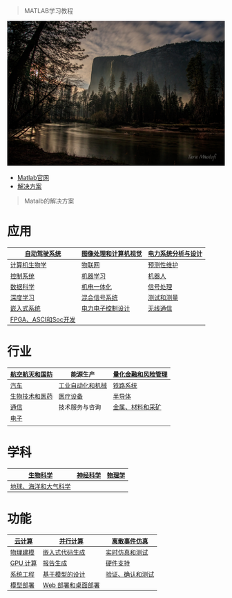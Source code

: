 > MATLAB学习教程

![](Imge/CH000/Banner.jpg)

* [Matlab官网](https://ww2.mathworks.cn/products/matlab.html)
* [解决方案](https://ww2.mathworks.cn/solutions.html?s_tid=gn_sol)

> Matalb的解决方案

# **应用**

| [自动驾驶系统](https://ww2.mathworks.cn/solutions/automated-driving.html) | [图像处理和计算机视觉](https://ww2.mathworks.cn/solutions/image-video-processing.html) | [电力系统分析与设计](https://ww2.mathworks.cn/solutions/power-system-analysis-and-design.html) |
| ------------------------------------------------------------ | ------------------------------------------------------------ | ------------------------------------------------------------ |
| [计算机生物学](https://ww2.mathworks.cn/solutions/computational-biology.html) | [物联网](https://ww2.mathworks.cn/solutions/internet-of-things.html) | [预测性维护](https://ww2.mathworks.cn/solutions/predictive-maintenance.html) |
| [控制系统](https://ww2.mathworks.cn/solutions/control-systems.html) | [机器学习](https://ww2.mathworks.cn/solutions/machine-learning.html) | [机器人](https://ww2.mathworks.cn/solutions/robotics.html)   |
| [数据科学](https://ww2.mathworks.cn/solutions/data-science.html) | [机电一体化](https://ww2.mathworks.cn/solutions/mechatronics.html) | [信号处理](https://ww2.mathworks.cn/solutions/signal-processing.html) |
| [深度学习](https://ww2.mathworks.cn/solutions/deep-learning.html) | [混合信号系统](https://ww2.mathworks.cn/solutions/mixed-signal-systems.html) | [测试和测量](https://ww2.mathworks.cn/solutions/test-measurement.html) |
| [嵌入式系统](https://ww2.mathworks.cn/solutions/embedded-systems.html) | [电力电子控制设计](https://ww2.mathworks.cn/solutions/power-electronics-control.html) | [无线通信](https://ww2.mathworks.cn/solutions/wireless-communications.html) |
| [FPGA、ASCI和Soc开发](https://ww2.mathworks.cn/solutions/fpga-asic-soc-development.html) |                                                              |                                                              |



# **行业**



| [航空航天和国防](https://ww2.mathworks.cn/solutions/aerospace-defense.html) | 能源生产                                                     | [量化金融和风险管理](https://ww2.mathworks.cn/solutions/finance-and-risk-management.html) |
| ------------------------------------------------------------ | ------------------------------------------------------------ | ------------------------------------------------------------ |
| [汽车](https://ww2.mathworks.cn/solutions/automotive.html)   | [工业自动化和机械](https://ww2.mathworks.cn/solutions/industrial-automation-machinery.html) | [铁路系统](https://ww2.mathworks.cn/solutions/railway-systems.html) |
| [生物技术和医药](https://ww2.mathworks.cn/solutions/biotech-pharmaceutical.html) | [医疗设备](https://ww2.mathworks.cn/solutions/medical-devices.html) | [半导体](https://ww2.mathworks.cn/solutions/semiconductors.html) |
| [通信](https://ww2.mathworks.cn/solutions/communications.html) | 技术服务与咨询                                               | [金属、材料和采矿](https://ww2.mathworks.cn/solutions/mining.html) |
| [电子](https://ww2.mathworks.cn/solutions/electronics.html)  |                                                              |                                                              |
|                                                              |                                                              |                                                              |



# **学科**

| [生物科学](https://ww2.mathworks.cn/solutions/biological-sciences.html) | [神经科学](https://ww2.mathworks.cn/solutions/neuroscience.html) | [物理学](https://ww2.mathworks.cn/solutions/physics.html) |
| ------------------------------------------------------------ | ------------------------------------------------------------ | --------------------------------------------------------- |
| [地球、海洋和大气科学](https://ww2.mathworks.cn/solutions/earth-ocean-atmospheric-sciences.html) |                                                              |                                                           |



# **功能**

| [云计算](https://ww2.mathworks.cn/solutions/cloud.html)      | [并行计算](https://ww2.mathworks.cn/solutions/parallel-computing.html) | [离散事件仿真](https://ww2.mathworks.cn/solutions/discrete-event-simulation.html) |
| ------------------------------------------------------------ | ------------------------------------------------------------ | ------------------------------------------------------------ |
| [物理建模](https://ww2.mathworks.cn/solutions/physical-modeling.html) | [嵌入式代码生成](https://ww2.mathworks.cn/solutions/embedded-code-generation.html) | [实时仿真和测试](https://ww2.mathworks.cn/solutions/real-time-simulation-and-testing.html) |
| [GPU 计算](https://ww2.mathworks.cn/solutions/gpu-computing.html) | [报告生成](https://ww2.mathworks.cn/solutions/report-generation.html) | [硬件支持](https://ww2.mathworks.cn/hardware-support/home.html) |
| [系统工程](https://ww2.mathworks.cn/solutions/model-based-systems-engineering.html) | [基于模型的设计](https://ww2.mathworks.cn/solutions/model-based-design.html) | [验证、确认和测试](https://ww2.mathworks.cn/solutions/verification-validation.html) |
| [模型部署](https://ww2.mathworks.cn/solutions/model-deployment.html) | [Web 部署和桌面部署](https://ww2.mathworks.cn/solutions/desktop-web-deployment.html) |                                                              |

